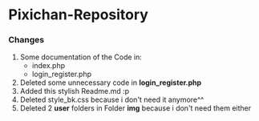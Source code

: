# Pixichan-Repository

### Changes

1. Some documentation of the Code in:
	* index.php
	* login_register.php
1. Deleted some unnecessary code in **login_register.php**
1. Added this stylish Readme.md :p
1. Deleted style_bk.css because i don't need it anymore^^
1. Deleted 2 **user** folders in Folder **img** because i don't need them either




